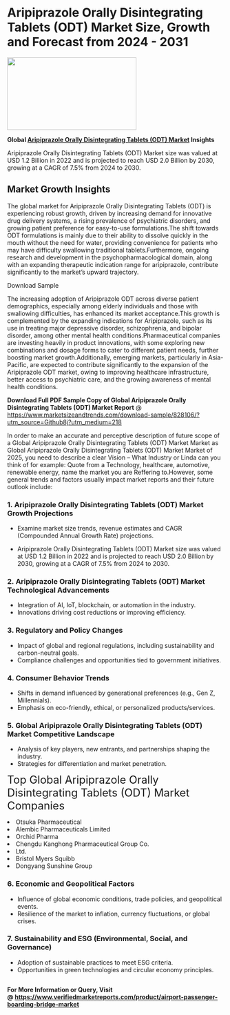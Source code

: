 <H1>Aripiprazole Orally Disintegrating Tablets (ODT) Market Size, Growth and Forecast from 2024 - 2031</H1><img class="aligncenter size-medium wp-image-584254" src="https://thirdeyenews.in/wp-content/uploads/2024/09/Global-Market-Research-300x168.jpeg" alt="" width="300" height="168" /><p><strong>Global&nbsp;<a href="https://www.marketsizeandtrends.com/download-sample/828106/?utm_source=Github8j?utm_medium=218">Aripiprazole Orally Disintegrating Tablets (ODT) Market</a> Insights</strong></p><p>Aripiprazole Orally Disintegrating Tablets (ODT) Market size was valued at USD 1.2 Billion in 2022 and is projected to reach USD 2.0 Billion by 2030, growing at a CAGR of 7.5% from 2024 to 2030.</p><p><h2>Market Growth Insights</h2> <p>The global market for Aripiprazole Orally Disintegrating Tablets (ODT) is experiencing robust growth, driven by increasing demand for innovative drug delivery systems, a rising prevalence of psychiatric disorders, and growing patient preference for easy-to-use formulations.The shift towards ODT formulations is mainly due to their ability to dissolve quickly in the mouth without the need for water, providing convenience for patients who may have difficulty swallowing traditional tablets.Furthermore, ongoing research and development in the psychopharmacological domain, along with an expanding therapeutic indication range for aripiprazole, contribute significantly to the market’s upward trajectory.</p> <p>Download Sample</p> <p>The increasing adoption of Aripiprazole ODT across diverse patient demographics, especially among elderly individuals and those with swallowing difficulties, has enhanced its market acceptance.This growth is complemented by the expanding indications for Aripiprazole, such as its use in treating major depressive disorder, schizophrenia, and bipolar disorder, among other mental health conditions.Pharmaceutical companies are investing heavily in product innovations, with some exploring new combinations and dosage forms to cater to different patient needs, further boosting market growth.Additionally, emerging markets, particularly in Asia-Pacific, are expected to contribute significantly to the expansion of the Aripiprazole ODT market, owing to improving healthcare infrastructure, better access to psychiatric care, and the growing awareness of mental health conditions.</p> <p></p><p><span class=""><strong>Download Full PDF Sample Copy of Global Aripiprazole Orally Disintegrating Tablets (ODT) Market Report</strong> @ <a href="https://www.marketsizeandtrends.com/download-sample/828106/?utm_source=Github8j?utm_medium=218" target="_blank">https://www.marketsizeandtrends.com/download-sample/828106/?utm_source=Github8j?utm_medium=218</a></span></p><p>In order to make an accurate and perceptive description of future scope of a Global&nbsp;Aripiprazole Orally Disintegrating Tablets (ODT) Market Market as Global&nbsp;Aripiprazole Orally Disintegrating Tablets (ODT) Market Market of 2025, you need to describe a clear Vision &ndash; What Industry or Linda can you think of for example: Quote from a Technology, healthcare, automotive, renewable energy, name the market you are Reffering to.However, some general trends and factors usually impact market reports and their future outlook include:</p><h3>1.&nbsp;<strong>Aripiprazole Orally Disintegrating Tablets (ODT) Market Growth Projections</strong></h3><ul><li>Examine market size trends, revenue estimates and CAGR (Compounded Annual Growth Rate) projections.</li><li><p>Aripiprazole Orally Disintegrating Tablets (ODT) Market size was valued at USD 1.2 Billion in 2022 and is projected to reach USD 2.0 Billion by 2030, growing at a CAGR of 7.5% from 2024 to 2030.</p></li></ul><h3>2.&nbsp;<strong>Aripiprazole Orally Disintegrating Tablets (ODT) Market Technological Advancements</strong></h3><ul><li>Integration of AI, IoT, blockchain, or automation in the industry.</li><li>Innovations driving cost reductions or improving efficiency.</li></ul><h3>3.&nbsp;<strong>Regulatory and Policy Changes</strong></h3><ul><li>Impact of global and regional regulations, including sustainability and carbon-neutral goals.</li><li>Compliance challenges and opportunities tied to government initiatives.</li></ul><h3>4.&nbsp;<strong>Consumer Behavior Trends</strong></h3><ul><li>Shifts in demand influenced by generational preferences (e.g., Gen Z, Millennials).</li><li>Emphasis on eco-friendly, ethical, or personalized products/services.</li></ul><h3>5.&nbsp;<strong>Global Aripiprazole Orally Disintegrating Tablets (ODT) Market Competitive Landscape</strong></h3><ul><li>Analysis of key players, new entrants, and partnerships shaping the industry.</li><li>Strategies for differentiation and market penetration.</li></ul><p data-pm-slice="1 1 []"><span style="color: inherit; font-family: inherit; font-size: 25px;">Top Global Aripiprazole Orally Disintegrating Tablets (ODT) Market Companies</span></p><div class="" data-test-id=""><p><li>Otsuka Pharmaceutical</li><li> Alembic Pharmaceuticals Limited</li><li> Orchid Pharma</li><li> Chengdu Kanghong Pharmaceutical Group Co.</li><li>Ltd.</li><li> Bristol Myers Squibb</li><li> Dongyang Sunshine Group</li></p></div><h3>6.&nbsp;<strong>Economic and Geopolitical Factors</strong></h3><ul><li>Influence of global economic conditions, trade policies, and geopolitical events.</li><li>Resilience of the market to inflation, currency fluctuations, or global crises.</li></ul><h3>7.&nbsp;<strong>Sustainability and ESG (Environmental, Social, and Governance)</strong></h3><ul><li>Adoption of sustainable practices to meet ESG criteria.</li><li>Opportunities in green technologies and circular economy principles.</li></ul><h2><strong style="font-size: 14px;">For More Information or Query, Visit @&nbsp;</strong><a style="background-color: #ffffff; font-size: 14px;" href="https://www.marketsizeandtrends.com/report/aripiprazole-orally-disintegrating-tablets-odt-market/" target="_blank">https://www.verifiedmarketreports.com/product/airport-passenger-boarding-bridge-market</a></h2>